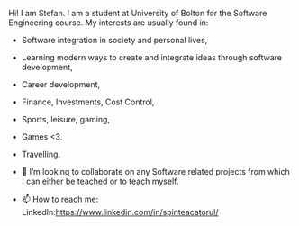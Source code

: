   Hi! I am Stefan. I am a student at University of Bolton for the Software Engineering course.
My interests are usually found in: 
- Software integration in society and personal lives, 
- Learning modern ways to create and integrate ideas through software development,
- Career development,
- Finance, Investments, Cost Control,
- Sports, leisure, gaming,
- Games <3.
- Travelling.  

- 💞️ I’m looking to collaborate on any Software related projects from which I can either be teached or to teach myself.
- 📫 How to reach me: LinkedIn:https://www.linkedin.com/in/spinteacatorul/

<!---
StormBEprepared/StormBEprepared is a ✨ special ✨ repository because its `README.md` (this file) appears on your GitHub profile.
You can click the Preview link to take a look at your changes.
--->
